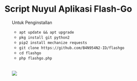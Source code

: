 # Script Nuyul Aplikasi Flash-Go

<ul>
Untuk Penginstallan
<ul>
<li><code>apt update && apt upgrade</code></li>
<li><code>pkg install git python2</code></li>
<li><code>pip2 install mechanize requests</code></li>
<li><code>git clone https://github.com/B4N954N2-ID/flashgo</code></li>
<li><code>cd flashgo</code></li>
<li><code>php flashgo.php</code></li>
</ul>
<br />
<br />
<img src="https://github.com/B4N954N2-ID/flashgo/blob/master/" />
